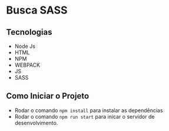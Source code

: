 # Busca SASS



## Tecnologias
- Node Js
- HTML
- NPM 
- WEBPACK
- JS
- SASS


## Como Iniciar o Projeto

- Rodar o comando `npm install` para instalar as dependências
- Rodar o comando `npm run start` para inicar o servidor de desenvolvimento.
